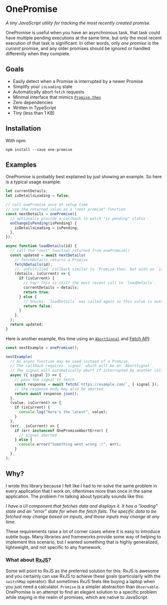 # OnePromise

_A tiny JavaScript utility for tracking the most recently created promise._

OnePromise is useful when you have an asynchronous task,
that task could have multiple pending executions at the same time,
but only the most recent execution of that task is significant.
In other words, only _one promise_ is the _current_ promise,
and any older promises should be ignored or handled differently when they complete.

## Goals

* Easily detect when a Promise is interrupted by a newer Promise
* Simplify your `isLoading` state
* Automatically abort `fetch` requests
* Minimal interface that mimics [`Promise.then`](https://developer.mozilla.org/en-US/docs/Web/JavaScript/Reference/Global_Objects/Promise/then)
* Zero dependencies
* Written in TypeScript
* Tiny (less than 1 KB)

## Installation

With npm:

```
npm install --save one-promise
```

## Examples

OnePromise is probably best explained by just showing an example. So here is a typical usage example:

```javascript
let currentDetails;
let isDetailsLoading = false;

// call onePromise once at setup time
// use the returned value as a "next promise" function
const nextDetails = onePromise({
  // optionally provide a callback to watch "is pending" status
  onChangeIsPending(isPending) {
    isDetailsLoading = isPending;
  },
});

async function loadDetails(id) {
  // call the "next" function returned from onePromise()
  const updated = await nextDetails(
    // fetchDetails returns a Promise
    fetchDetails(id),
    // `onFulfilled` callback similar to `Promise.then` but with an `isCurrent` argument
    (details, isCurrent) => {
      if (isCurrent) {
        // Yay! This is still the most recent call to `loadDetails`.
        currentDetails = details;
        return true;
      } else {
        // Shucks. `loadDetails` was called again so this value is outdated
        return false;
      }
    },
  );
  return updated;
}
```

Here is another example, this time using an [`AbortSignal`](https://developer.mozilla.org/en-US/docs/Web/API/AbortSignal) and [Fetch API](https://developer.mozilla.org/en-US/docs/Web/API/Fetch_API):

```javascript
const nextExample = onePromise();

nextExample(
  // An async function may be used instead of a Promise.
  // The callback requires `signal` which will be an `AbortSignal`.
  // The signal will automatically abort if interrupted by another call.
  async ({ signal }) => {
    // pass the signal to fetch
    const response = await fetch(`https://example.com/`, { signal });
    // the response body may also be aborted
    return await response.json();
  },
  (value, isCurrent) => {
    if (isCurrent) {
      console.log("Here's the latest", value);
    }
  },
  (err, _isCurrent) => {
    if (err instanceof OnePromiseAbortError) {
      // signal aborted
    } else {
      console.error("Something went wrong :(", err);
    }
  },
);
```

## Why?

I wrote this library because I felt like I had to re-solve the same problem in every application that I work on,
oftentimes more than once in the same application.
The problem I'm talking about typically sounds like this:

_I have a UI component that fetches data and displays it.
It has a "loading" state and an "error" state for when the fetch fails.
The specific data to be fetched may change based on inputs,
and those inputs may change at any time._

These requirements raise a lot of corner cases where it is easy to introduce subtle bugs.
Many libraries and frameworks provide some way of helping to implement this scenario,
but I wanted something that is highly generalized, lightweight,
and not specific to any framework.

### What about [RxJS](https://rxjs.dev/)?

Some will point to RxJS as the preferred solution for this.
RxJS is awesome and you certainly can use RxJS to achieve these goals
(particularly with the `switchMap` operator).
But sometimes RxJS feels like buying a laptop when you just need a calculator.
`Promise` is a simpler abstraction than `Observable`.
OnePromise is an attempt to find an elegant solution to a specific problem while staying in the realm of promises,
which are native to JavaScript.
